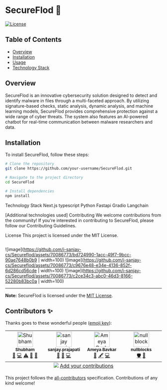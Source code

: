 # SecureFlod 🔐

[![License](https://img.shields.io/badge/license-MIT-blue.svg)](https://opensource.org/licenses/MIT)

## Table of Contents
- [Overview](#overview)
- [Installation](#installation)
- [Usage](#usage)
- [Technology Stack](#technology-stack)

## Overview

SecureFlod is an innovative cybersecurity solution designed to detect and identify malware in files through a multi-faceted approach. By utilizing signature-based checks, static analysis, dynamic analysis, and machine learning models, SecureFlod provides comprehensive protection against a wide range of cyber threats. The system also features an AI-powered chatbot for real-time communication between malware researchers and data.

## Installation

To install SecureFlod, follow these steps:

```bash
# Clone the repository
git clone https://github.com/your-username/SecureFlod.git

# Navigate to the project directory
cd SecureFlod

# Install dependencies
npm install
```


Technology Stack
Next.js
typescript
Python
Fastapi
Gradio
Langchain

[Additional technologies used]
Contributing
We welcome contributions from the community! If you're interested in contributing to SecureFlod, please follow our Contributing Guidelines.

License
This project is licensed under the MIT License.

```

```

![image](https://github.com/i-sanjay-cs/Secureflod/assets/70086773/bd724990-1acc-49f7-9bcc-90ae7648b0b9 | width=100)
![image](https://github.com/i-sanjay-cs/Secureflod/assets/70086773/c9676e48-e34e-4136-852f-6d286cd56cde | width=100)
![image](https://github.com/i-sanjay-cs/Secureflod/assets/70086773/c2ce34c3-abc0-46d3-8166-52280b83bc0a | width=100)


---



**Note:** SecureFlod is licensed under the [MIT License](LICENSE).



## Contributors ✨

Thanks goes to these wonderful people ([emoji key](https://allcontributors.org/docs/en/emoji-key)):

<!-- ALL-CONTRIBUTORS-LIST:START - Do not remove or modify this section -->
<!-- prettier-ignore-start -->
<!-- markdownlint-disable -->
<table>
  <tbody>
    <tr>
      <td align="center" valign="top" width="14.28%"><a href="https://github.com/su-shubham"><img src="https://avatars.githubusercontent.com/u/75021117?v=4?s=50" width="50px;" alt="Shubham"/><br /><sub><b>Shubham</b></sub></a><br /><a href="https://github.com/su-shubham/Secureflod/commits?author=su-shubham" title="Documentation">📖</a> <a href="https://github.com/su-shubham/Secureflod/commits?author=su-shubham" title="Code">💻</a> <a href="https://github.com/su-shubham/Secureflod/commits?author=su-shubham" title="Tests">⚠️</a> <a href="https://github.com/su-shubham/Secureflod/issues?q=author%3Asu-shubham" title="Bug reports">🐛</a> <a href="#ideas-su-shubham" title="Ideas, Planning, & Feedback">🤔</a></td>
      <td align="center" valign="top" width="14.28%"><a href="https://github.com/i-sanjay-cs"><img src="https://avatars.githubusercontent.com/u/70086773?v=4?s=50" width="50px;" alt="sanjay prajapati"/><br /><sub><b>sanjay prajapati</b></sub></a><br /><a href="#tool-i-sanjay-cs" title="Tools">🔧</a> <a href="https://github.com/su-shubham/Secureflod/commits?author=i-sanjay-cs" title="Documentation">📖</a> <a href="https://github.com/su-shubham/Secureflod/commits?author=i-sanjay-cs" title="Code">💻</a></td>
      <td align="center" valign="top" width="14.28%"><a href="https://github.com/Ameya02"><img src="https://avatars.githubusercontent.com/u/65841021?v=4?s=50" width="50px;" alt="Ameya Bavkar"/><br /><sub><b>Ameya Bavkar</b></sub></a><br /><a href="#design-Ameya02" title="Design">🎨</a> <a href="#content-Ameya02" title="Content">🖋</a> <a href="https://github.com/su-shubham/Secureflod/commits?author=Ameya02" title="Code">💻</a></td>
      <td align="center" valign="top" width="14.28%"><a href="https://github.com/nullblocks"><img src="https://avatars.githubusercontent.com/u/110848103?v=4?s=50" width="50px;" alt="nullblocks"/><br /><sub><b>nullblocks</b></sub></a><br /><a href="#security-nullblocks" title="Security">🛡️</a> <a href="#ideas-nullblocks" title="Ideas, Planning, & Feedback">🤔</a></td>
    </tr>
  </tbody>
  <tfoot>
    <tr>
      <td align="center" size="13px" colspan="7">
        <img src="https://raw.githubusercontent.com/all-contributors/all-contributors-cli/1b8533af435da9854653492b1327a23a4dbd0a10/assets/logo-small.svg">
          <a href="https://all-contributors.js.org/docs/en/bot/usage">Add your contributions</a>
        </img>
      </td>
    </tr>
  </tfoot>
</table>

<!-- markdownlint-restore -->
<!-- prettier-ignore-end -->

<!-- ALL-CONTRIBUTORS-LIST:END -->

This project follows the [all-contributors](https://github.com/all-contributors/all-contributors) specification. Contributions of any kind welcome!